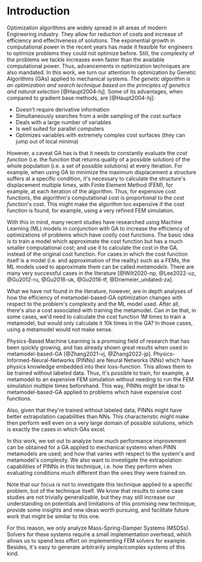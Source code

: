 # Introduction
Optimization algorithms are widely spread in all areas of modern Engineering industry.
They allow for reduction of costs and increase of efficiency and effectiveness of
solutions. The exponential growth in computational power in the recent years has
made it feasible for engineers to optimize problems they could not optimize
before. Still, the complexity of the problems we tackle increases even
faster than the available computational power. Thus, advancements in optimization
techniques are also mandated.
In this work, we turn our attention to optimization by Genetic Algorithms (GAs)
applied to mechanical systems. *The genetic algorithm is an optimization and search technique based on the principles of genetics and natural selection* [@Haupt2004-hj]. Some of its advantages, when compared to gradient base methods, are [@Haupt2004-hj]:
- Doesn’t require derivative information
- Simultaneously searches from a wide sampling of the cost surface
- Deals with a large number of variables
- Is well suited for parallel computers
- Optimizes variables with extremely complex cost surfaces (they can jump out of local minima)

However, a caveat GA has is that it needs to constantly evaluate the *cost
function* (i.e. the function that returns quality of a possible solution) of the
whole population (i.e. a set of possible solutions) at every iteration. For
example, when using GA to minimize the maximum displacement a structure suffers
at a specific condition, it's necessary to calculate the structure's
displacement multiple times, with Finite Element Method (FEM), for example, at each
iteration of the algorithm. Thus, for expensive cost functions, the algorithm's
computational cost is proportional to the *cost function*'s cost. This might
make the algorithm too expensive if the cost function is found, for example,
using a very refined FEM simulation.

With this in mind, many recent studies have researched using Machine Learning
(ML) models in conjunction with GA to increase the efficiency of optimizations
of problems which have costly cost functions. The basic idea is to train a model
which approximate the cost function but has a much smaller computational cost;
and use it to calculate the cost in the GA, instead of the original cost
function. For cases in which the cost function itself is a model (i.e. and
approximation of the reality) such as a FEMs, the ML models
used to approximate them can be called *metamodels*. There are many very
successful cases in the literature [@Wilt2020-np, @Lee2022-uz, @Gu2012-ru,
@Gu2018-uk, @Gu2018-tf, @Driemeier_undated-za].

What we have not found in the literature, however, are in depth analyses of how
the efficiency of metamodel-based-GA optimization changes with respect to the problem's complexity and the ML model used.
After all, there's also a cost associated with training the metamodel. Can in be that, in some cases, we'd need to calculate the cost function $1$M times to train a metamodel, but would only calculate it $10$k times in the GA? In those cases, using a metamodel would not make sense.

Physics-Based Machine Learning is a promising field of research that has been quickly growing,
and has already shown great results when used in metamodel-based-GA [@Zhang2021-vj, @Zhang2022-jp]. Physics-Informed-Neural-Networks (PINNs) are
Neural Networks (NNs) which have physics knowledge embedded into their loss-function. This allows them to be trained without labeled data. Thus, it's possible to train, for example, a metamodel to an expensive FEM simulation without needing to run the FEM simulation multiple times beforehand. This way, PINNs might be ideal to metamodel-based-GA applied to problems which have expensive cost functions.

Also, given that they're trained without labeled data, PINNs might have better extrapolation capabilities than NNs. This characteristic might make then perform well even on a very large domain of possible solutions, which is exactly the cases in which GAs excel.

In this work, we set out to analyze how much performance improvement can be obtained for a GA applied to mechanical systems when PINN metamodels are used; and how that varies with respect to the system's and metamodel's complexity. We also want to investigate the extrapolation capabilities of PINNs in this technique, i.e. how they perform when evaluating conditions much different than the ones they were trained on.

Note that our focus is not to investigate this technique applied to a specific problem, but of the technique itself. We know that results to some case studies are not trivially generalizable, but they may still increase our understanding on potentials and limitations of this promising new technique, provide some insights and new ideas worth pursuing, and facilitate future work that might be similar to this one.

For this reason, we only analyze Mass-Spring-Damper Systems (MSDSs). Solvers for these systems require a small implementation overhead, which allows us to spend less effort on implementing FEM solvers for example. Besides, it's easy to generate arbitrarily simple/complex systems of this kind.
